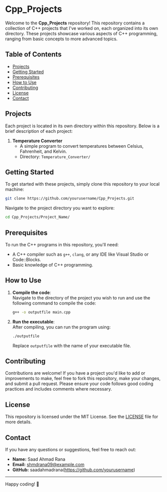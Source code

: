 
# Cpp_Projects

Welcome to the **Cpp_Projects** repository! This repository contains a collection of C++ projects that I've worked on, each organized into its own directory. These projects showcase various aspects of C++ programming, ranging from basic concepts to more advanced topics.

## Table of Contents

- [Projects](#projects)
- [Getting Started](#getting-started)
- [Prerequisites](#prerequisites)
- [How to Use](#how-to-use)
- [Contributing](#contributing)
- [License](#license)
- [Contact](#contact)

## Projects

Each project is located in its own directory within this repository. Below is a brief description of each project:

1. **Temperature Converter**  
   - A simple program to convert temperatures between Celsius, Fahrenheit, and Kelvin.
   - Directory: `Temperature_Converter/`


## Getting Started

To get started with these projects, simply clone this repository to your local machine:

```bash
git clone https://github.com/yourusername/Cpp_Projects.git
```

Navigate to the project directory you want to explore:

```bash
cd Cpp_Projects/Project_Name/
```

## Prerequisites

To run the C++ programs in this repository, you'll need:

- A C++ compiler such as `g++`, `clang`, or any IDE like Visual Studio or Code::Blocks.
- Basic knowledge of C++ programming.

## How to Use

1. **Compile the code**:  
   Navigate to the directory of the project you wish to run and use the following command to compile the code:

   ```bash
   g++ -o outputfile main.cpp
   ```

2. **Run the executable**:  
   After compiling, you can run the program using:

   ```bash
   ./outputfile
   ```

   Replace `outputfile` with the name of your executable file.

## Contributing

Contributions are welcome! If you have a project you'd like to add or improvements to make, feel free to fork this repository, make your changes, and submit a pull request. Please ensure your code follows good coding practices and includes comments where necessary.

## License

This repository is licensed under the MIT License. See the [LICENSE](LICENSE) file for more details.

## Contact

If you have any questions or suggestions, feel free to reach out:

- **Name:** Saad Ahmad Rana
- **Email:** shmdrana09@example.com
- **GitHub:** saadahmadrana(https://github.com/yourusername)

---

Happy coding! 🚀
```
